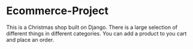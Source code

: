 # Ecommerce-Project

This is a Christmas shop built on Django. There is a large selection of different things in different categories. You can add a product to you cart and place an order.

